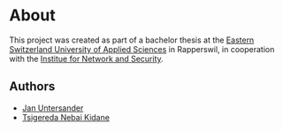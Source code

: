 # About

This project was created as part of a bachelor thesis at the [Eastern Switzerland University of Applied Sciences](https://www.ost.ch/en/) in Rapperswil, in cooperation with the [Institue for Network and Security](https://www.ost.ch/en/research-and-consulting-services/computer-science/ins-institute-for-network-and-security).

## Authors

- [Jan Untersander](mailto:jan.untersander@ost.ch)
- [Tsigereda Nebai Kidane](mailto:tsigereda.nebai@ost.ch) <!-- TODO You might want to add an email address that exists after you're finished with your bachelor :) -->
